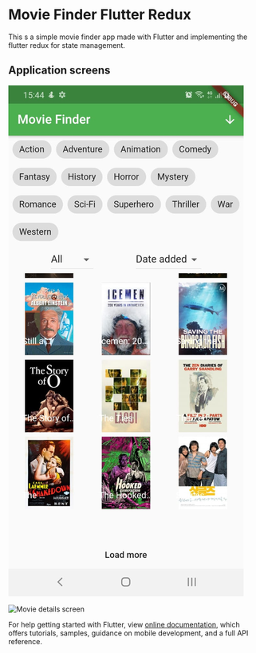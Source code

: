 # Movie Finder Flutter Redux

This s a simple movie finder app made with Flutter and implementing the flutter redux for state management.

## Application screens

![Home screen](assets/github_presentation_images/home_page.JPEG?raw=true "Menu of the app")

![Movie details screen](assets/github_presentation_images/DescriptionMedia/details_page.JPEG?raw=true "Movie details page in app")

For help getting started with Flutter, view
[online documentation](https://flutter.dev/docs), which offers tutorials,
samples, guidance on mobile development, and a full API reference.
